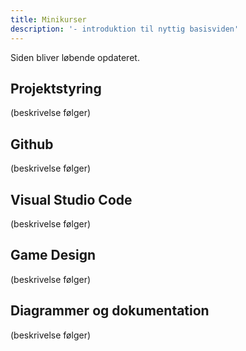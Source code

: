```yaml
---
title: Minikurser
description: '- introduktion til nyttig basisviden'
---
```

Siden bliver løbende opdateret. 

## Projektstyring
(beskrivelse følger)

## Github
(beskrivelse følger)

## Visual Studio Code
(beskrivelse følger)

## Game Design 
(beskrivelse følger)

## Diagrammer og dokumentation
(beskrivelse følger)